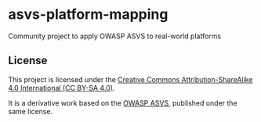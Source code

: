 # asvs-platform-mapping
Community project to apply OWASP ASVS to real-world platforms


## License

This project is licensed under the [Creative Commons Attribution-ShareAlike 4.0 International (CC BY-SA 4.0)](https://creativecommons.org/licenses/by-sa/4.0/).

It is a derivative work based on the [OWASP ASVS](https://owasp.org/www-project-application-security-verification-standard/), published under the same license.
